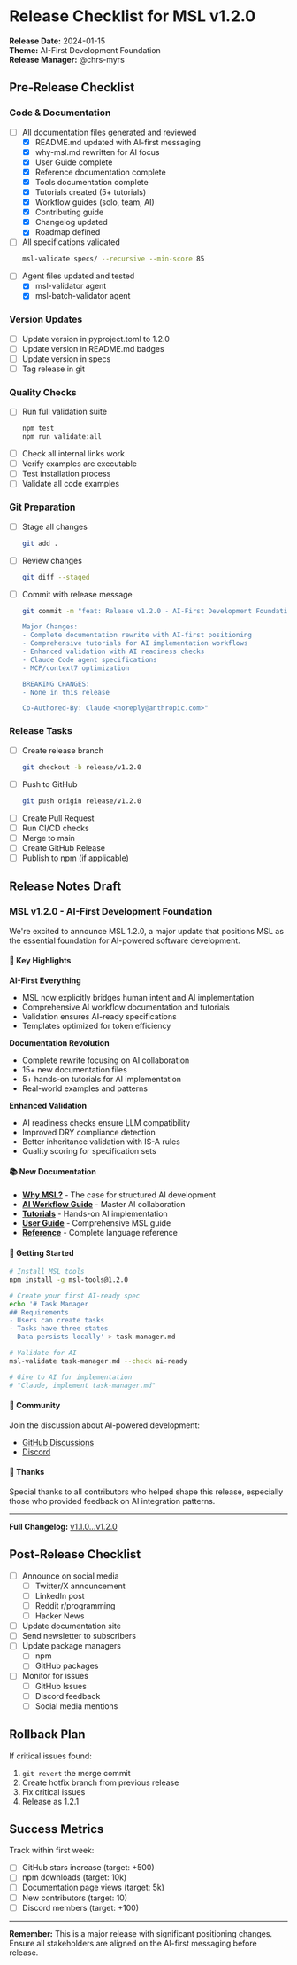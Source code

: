 # Release Checklist for MSL v1.2.0

**Release Date:** 2024-01-15  
**Theme:** AI-First Development Foundation  
**Release Manager:** @chrs-myrs  

## Pre-Release Checklist

### Code & Documentation
- [ ] All documentation files generated and reviewed
  - [x] README.md updated with AI-first messaging
  - [x] why-msl.md rewritten for AI focus
  - [x] User Guide complete
  - [x] Reference documentation complete
  - [x] Tools documentation complete
  - [x] Tutorials created (5+ tutorials)
  - [x] Workflow guides (solo, team, AI)
  - [x] Contributing guide
  - [x] Changelog updated
  - [x] Roadmap defined
- [ ] All specifications validated
  ```bash
  msl-validate specs/ --recursive --min-score 85
  ```
- [ ] Agent files updated and tested
  - [x] msl-validator agent
  - [x] msl-batch-validator agent

### Version Updates
- [ ] Update version in pyproject.toml to 1.2.0
- [ ] Update version in README.md badges
- [ ] Update version in specs
- [ ] Tag release in git

### Quality Checks
- [ ] Run full validation suite
  ```bash
  npm test
  npm run validate:all
  ```
- [ ] Check all internal links work
- [ ] Verify examples are executable
- [ ] Test installation process
- [ ] Validate all code examples

### Git Preparation
- [ ] Stage all changes
  ```bash
  git add .
  ```
- [ ] Review changes
  ```bash
  git diff --staged
  ```
- [ ] Commit with release message
  ```bash
  git commit -m "feat: Release v1.2.0 - AI-First Development Foundation

  Major Changes:
  - Complete documentation rewrite with AI-first positioning
  - Comprehensive tutorials for AI implementation workflows
  - Enhanced validation with AI readiness checks
  - Claude Code agent specifications
  - MCP/context7 optimization

  BREAKING CHANGES:
  - None in this release

  Co-Authored-By: Claude <noreply@anthropic.com>"
  ```

### Release Tasks
- [ ] Create release branch
  ```bash
  git checkout -b release/v1.2.0
  ```
- [ ] Push to GitHub
  ```bash
  git push origin release/v1.2.0
  ```
- [ ] Create Pull Request
- [ ] Run CI/CD checks
- [ ] Merge to main
- [ ] Create GitHub Release
- [ ] Publish to npm (if applicable)

## Release Notes Draft

### MSL v1.2.0 - AI-First Development Foundation

We're excited to announce MSL 1.2.0, a major update that positions MSL as the essential foundation for AI-powered software development.

#### 🎯 Key Highlights

**AI-First Everything**
- MSL now explicitly bridges human intent and AI implementation
- Comprehensive AI workflow documentation and tutorials
- Validation ensures AI-ready specifications
- Templates optimized for token efficiency

**Documentation Revolution**
- Complete rewrite focusing on AI collaboration
- 15+ new documentation files
- 5+ hands-on tutorials for AI implementation
- Real-world examples and patterns

**Enhanced Validation**
- AI readiness checks ensure LLM compatibility
- Improved DRY compliance detection
- Better inheritance validation with IS-A rules
- Quality scoring for specification sets

#### 📚 New Documentation

- **[Why MSL?](docs/why-msl.md)** - The case for structured AI development
- **[AI Workflow Guide](docs/workflows/ai.md)** - Master AI collaboration
- **[Tutorials](docs/tutorials/)** - Hands-on AI implementation
- **[User Guide](docs/user-guide.md)** - Comprehensive MSL guide
- **[Reference](docs/reference.md)** - Complete language reference

#### 🚀 Getting Started

```bash
# Install MSL tools
npm install -g msl-tools@1.2.0

# Create your first AI-ready spec
echo '# Task Manager
## Requirements
- Users can create tasks
- Tasks have three states
- Data persists locally' > task-manager.md

# Validate for AI
msl-validate task-manager.md --check ai-ready

# Give to AI for implementation
# "Claude, implement task-manager.md"
```

#### 💬 Community

Join the discussion about AI-powered development:
- [GitHub Discussions](https://github.com/chrs-myrs/msl-specification/discussions)
- [Discord](https://discord.gg/msl)

#### 🙏 Thanks

Special thanks to all contributors who helped shape this release, especially those who provided feedback on AI integration patterns.

---

**Full Changelog:** [v1.1.0...v1.2.0](https://github.com/chrs-myrs/msl-specification/compare/v1.1.0...v1.2.0)

## Post-Release Checklist

- [ ] Announce on social media
  - [ ] Twitter/X announcement
  - [ ] LinkedIn post
  - [ ] Reddit r/programming
  - [ ] Hacker News
- [ ] Update documentation site
- [ ] Send newsletter to subscribers
- [ ] Update package managers
  - [ ] npm
  - [ ] GitHub packages
- [ ] Monitor for issues
  - [ ] GitHub Issues
  - [ ] Discord feedback
  - [ ] Social media mentions

## Rollback Plan

If critical issues found:
1. `git revert` the merge commit
2. Create hotfix branch from previous release
3. Fix critical issues
4. Release as 1.2.1

## Success Metrics

Track within first week:
- [ ] GitHub stars increase (target: +500)
- [ ] npm downloads (target: 10k)
- [ ] Documentation page views (target: 5k)
- [ ] New contributors (target: 10)
- [ ] Discord members (target: +100)

---

**Remember:** This is a major release with significant positioning changes. Ensure all stakeholders are aligned on the AI-first messaging before release.